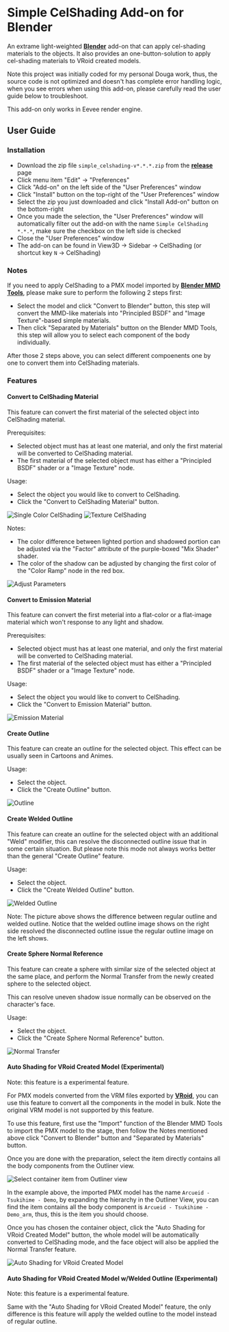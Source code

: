 # Simple CelShading Add-on for Blender

An extrame light-weighted [**Blender**](https://www.blender.org) add-on that can apply cel-shading materials to the objects. It also provides an one-button-solution to apply cel-shading materials to VRoid created models.

Note this project was initially coded for my personal Douga work, thus, the source code is not optimized and doesn't has complete error handling logic, when you see errors when using this add-on, please carefully read the user guide below to troubleshoot. 

This add-on only works in Eevee render engine.

## User Guide

### Installation
- Download the zip file `simple_celshading-v*.*.*.zip` from the [**release**](https://github.com/Xiaohan-Tian/celshading/releases) page
- Click menu item "Edit" -> "Preferences"
- Click "Add-on" on the left side of the "User Preferences" window
- Click "Install" button on the top-right of the "User Preferences" window
- Select the zip you just downloaded and click "Install Add-on" button on the bottom-right
- Once you made the selection, the "User Preferences" window will automatically filter out the add-on with the name `Simple CelShading *.*.*`, make sure the checkbox on the left side is checked
- Close the "User Preferences" window
- The add-on can be found in View3D -> Sidebar -> CelShading (or shortcut key `N` -> CelShading)

### Notes
If you need to apply CelShading to a PMX model imported by [**Blender MMD Tools**](https://github.com/UuuNyaa/blender_mmd_tools/tree/main), please make sure to perform the following 2 steps first:
- Select the model and click "Convert to Blender" button, this step will convert the MMD-like materials into "Principled BSDF" and "Image Texture"-based simple materials.
- Then click "Separated by Materials" button on the Blender MMD Tools, this step will allow you to select each component of the body individually.

After those 2 steps above, you can select different compoenents one by one to convert them into CelShading materials.

### Features

#### Convert to CelShading Material

This feature can convert the first material of the selected object into CelShading material.

Prerequisites:

- Selected object must has at least one material, and only the first material will be converted to CelShading material.
- The first material of the selected object must has either a "Principled BSDF" shader or a "Image Texture" node.

Usage:

- Select the object you would like to convert to CelShading.
- Click the "Convert to CelShading Material" button.

![Single Color CelShading](res/guide-01-convert-to-celshading-color.png?raw=true "Single Color CelShading")
![Texture CelShading](res/guide-01-convert-to-celshading-texture.png?raw=true "Texture CelShading")

Notes:

- The color difference between lighted portion and shadowed portion can be adjusted via the "Factor" attribute of the purple-boxed "Mix Shader" shader.
- The color of the shadow can be adjusted by changing the first color of the "Color Ramp" node in the red box.

![Adjust Parameters](res/guide-01-adjust-parameters.png?raw=true "Adjust Parameters")

#### Convert to Emission Material

This feature can convert the first meterial into a flat-color or a flat-image material which won't response to any light and shadow. 

Prerequisites:

- Selected object must has at least one material, and only the first material will be converted to CelShading material.
- The first material of the selected object must has either a "Principled BSDF" shader or a "Image Texture" node.

Usage:

- Select the object you would like to convert to CelShading.
- Click the "Convert to Emission Material" button.

![Emission Material](res/guide-02-emission.png?raw=true "Emission Material")

#### Create Outline

This feature can create an outline for the selected object. This effect can be usually seen in Cartoons and Animes.

Usage:

- Select the object.
- Click the "Create Outline" button.

![Outline](res/guide-03-outline.png?raw=true "Outline")

#### Create Welded Outline

This feature can create an outline for the selected object with an additional "Weld" modifier, this can resolve the disconnected outline issue that in some certain situation. But please note this mode not always works better than the general "Create Outline" feature.

Usage:

- Select the object.
- Click the "Create Welded Outline" button.

![Welded Outline](res/guide-04-welded-outline.png?raw=true "Welded Outline")

Note: The picture above shows the difference between regular outline and welded outline. Notice that the welded outline image shows on the right side resolved the disconnected outline issue the regular outline image on the left shows.

#### Create Sphere Normal Reference

This feature can create a sphere with similar size of the selected object at the same place, and perform the Normal Transfer from the newly created sphere to the selected object.

This can resolve uneven shadow issue normally can be observed on the character's face.

Usage:

- Select the object.
- Click the "Create Sphere Normal Reference" button.

![Normal Transfer](res/guide-05-normal-transfer.png?raw=true "Normal Transfer")

#### Auto Shading for VRoid Created Model (Experimental)

Note: this feature is a experimental feature.

For PMX models converted from the VRM files exported by [**VRoid**](https://vroid.com/en/studio), you can use this feature to convert all the components in the model in bulk. Note the original VRM model is not supported by this feature.

To use this feature, first use the "Import" function of the Blender MMD Tools to import the PMX model to the stage, then follow the Notes mentioned above click "Convert to Blender" button and "Separated by Materials" button.

Once you are done with the preparation, select the item directly contains all the body components from the Outliner view.

![Select container item from Outliner view](res/06-vroid-pmx-hierarchy.png?raw=true "Select container item from Outliner view")

In the example above, the imported PMX model has the name `Arcueid - Tsukihime - Demo`, by expanding the hierarchy in the Outliner View, you can find the item contains all the body component is `Arcueid - Tsukihime - Demo_arm`, thus, this is the item you should choose.

Once you has chosen the container object, click the "Auto Shading for VRoid Created Model" button, the whole model will be automatically converted to CelShading mode, and the face object will also be applied the Normal Transfer feature.

![Auto Shading for VRoid Created Model](res/guide-06-result.png?raw=true "Auto Shading for VRoid Created Model")

#### Auto Shading for VRoid Created Model w/Welded Outline (Experimental)

Note: this feature is a experimental feature.

Same with the "Auto Shading for VRoid Created Model" feature, the only difference is this feature will apply the welded outline to the model instead of regular outline.

